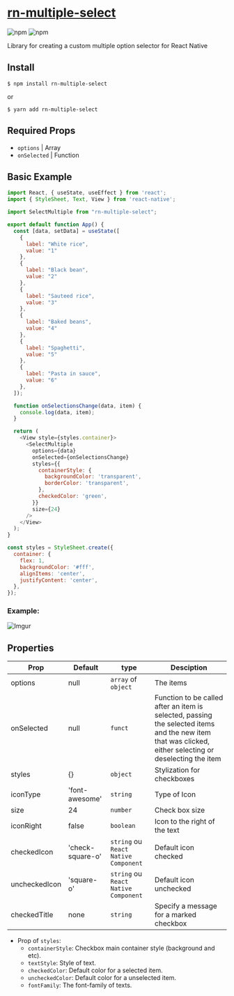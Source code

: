 # [rn-multiple-select](https://www.npmjs.com/package/rn-multiple-select)
![npm](https://img.shields.io/npm/dm/rn-multiple-select?style=for-the-badge)
![npm](https://img.shields.io/npm/v/rn-multiple-select?style=for-the-badge)

Library for creating a custom multiple option selector for React Native

## Install

```shell
$ npm install rn-multiple-select
```

or

```shell
$ yarn add rn-multiple-select
```

## Required Props

- `options` | Array
- `onSelected` | Function

## Basic Example

```js
import React, { useState, useEffect } from 'react';
import { StyleSheet, Text, View } from 'react-native';

import SelectMultiple from "rn-multiple-select";

export default function App() {
  const [data, setData] = useState([
    {
      label: "White rice", 
      value: "1"
    },
    {
      label: "Black bean", 
      value: "2"
    },
    {
      label: "Sauteed rice", 
      value: "3"
    },
    {
      label: "Baked beans", 
      value: "4"
    },
    {
      label: "Spaghetti", 
      value: "5"
    },
    {
      label: "Pasta in sauce", 
      value: "6"
    },
  ]);

  function onSelectionsChange(data, item) {
    console.log(data, item); 
  }

  return (
    <View style={styles.container}>
      <SelectMultiple
        options={data}
        onSelected={onSelectionsChange} 
        styles={{
          containerStyle: {
            backgroundColor: 'transparent',
            borderColor: 'transparent',
          },
          checkedColor: 'green',
        }}
        size={24}
      />
    </View>
  );
}

const styles = StyleSheet.create({
  container: {
    flex: 1,
    backgroundColor: '#fff',
    alignItems: 'center',
    justifyContent: 'center',
  },
});

```

### Example:

![Imgur](https://i.imgur.com/eOFbPiX.jpg)

## Properties

| Prop                        | Default |   type   | Desciption |
| --------------------------- | ------- | -------- | ---- |
| options | null | `array` of `object` | The items |
| onSelected | null | `funct` | Function to be called after an item is selected, passing the selected items and the new item that was clicked, either selecting or deselecting the item |
| styles | {} | `object` | Stylization for checkboxes |
| iconType | 'font-awesome' | `string` | Type of Icon |
| size | 24 | `number` | Check box size |
| iconRight | false | `boolean` | Icon to the right of the text |
| checkedIcon | 'check-square-o' | `string` ou `React Native Component` | Default icon checked |
| uncheckedIcon | 'square-o' | `string` ou `React Native Component` | Default icon unchecked |
| checkedTitle | none | `string` | Specify a message for a marked checkbox |

- Prop of `styles`:
    - `containerStyle`: Checkbox main container style (background and etc).
    - `textStyle`: Style of text.
    - `checkedColor`: Default color for a selected item.
    - `uncheckedColor`: Default color for a unselected item.
    - `fontFamily`: The font-family of texts.

